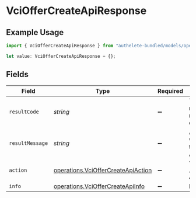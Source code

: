 # VciOfferCreateApiResponse

## Example Usage

```typescript
import { VciOfferCreateApiResponse } from "authelete-bundled/models/operations";

let value: VciOfferCreateApiResponse = {};
```

## Fields

| Field                                                                                    | Type                                                                                     | Required                                                                                 | Description                                                                              |
| ---------------------------------------------------------------------------------------- | ---------------------------------------------------------------------------------------- | ---------------------------------------------------------------------------------------- | ---------------------------------------------------------------------------------------- |
| `resultCode`                                                                             | *string*                                                                                 | :heavy_minus_sign:                                                                       | The code which represents the result of the API call.                                    |
| `resultMessage`                                                                          | *string*                                                                                 | :heavy_minus_sign:                                                                       | A short message which explains the result of the API call.                               |
| `action`                                                                                 | [operations.VciOfferCreateApiAction](../../models/operations/vcioffercreateapiaction.md) | :heavy_minus_sign:                                                                       | The result of the `/vci/offer/create` API call.                                          |
| `info`                                                                                   | [operations.VciOfferCreateApiInfo](../../models/operations/vcioffercreateapiinfo.md)     | :heavy_minus_sign:                                                                       | N/A                                                                                      |